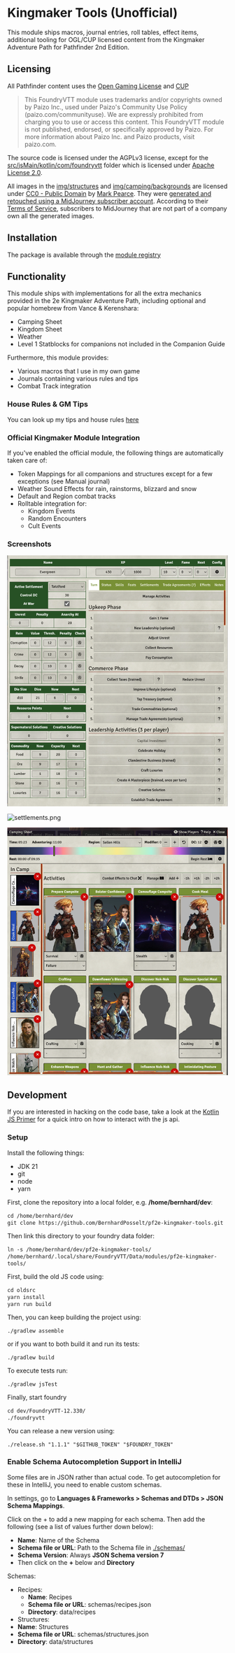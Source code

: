 # Kingmaker Tools (Unofficial)

This module ships macros, journal entries, roll tables, effect items, additional tooling for OGL/CUP licensed content
from the Kingmaker Adventure Path for Pathfinder 2nd Edition.

## Licensing

All Pathfinder content uses the [Open Gaming License](./OpenGameLicense.md) and [CUP](https://paizo.com/community/communityuse)

> This FoundryVTT module uses trademarks and/or copyrights owned by Paizo Inc., used under Paizo's Community Use
> Policy (paizo.com/communityuse). We are expressly prohibited from charging you to use or access this content. This
> FoundryVTT module is not published, endorsed, or specifically approved by Paizo. For more information about Paizo Inc.
> and Paizo products, visit paizo.com.

The source code is licensed under the AGPLv3 license, except for the [src/jsMain/kotlin/com/foundryvtt](./src/jsMain/kotlin/com/foundryvtt) folder which is licensed under [Apache License 2.0](./src/jsMain/kotlin/com/foundryvtt/LICENSE).

All images in the [img/structures](./img/structures) and [img/camping/backgrounds](./img/camping/backgrounds) are licensed under [CC0 - Public Domain](https://creativecommons.org/publicdomain/zero/1.0/) by [Mark Pearce](https://github.com/MarkPearce). They were [generated and retouched using a MidJourney subscriber account](https://github.com/BernhardPosselt/pf2e-kingmaker-tools/issues/76). According to their [Terms of Service](https://docs.midjourney.com/docs/terms-of-service), subscribers to MidJourney that are not part of a company own all the generated images.

## Installation

The package is available through the [module registry](https://foundryvtt.com/packages/pf2e-kingmaker-tools)


## Functionality

This module ships with implementations for all the extra mechanics provided in the 2e Kingmaker Adventure Path, including optional and popular homebrew from Vance & Kerenshara:

* Camping Sheet
* Kingdom Sheet
* Weather
* Level 1 Statblocks for companions not included in the Companion Guide

Furthermore, this module provides:

* Various macros that I use in my own game
* Journals containing various rules and tips
* Combat Track integration

### House Rules & GM Tips

You can look up my tips and house rules [here](./docs/house-rules.md)

### Official Kingmaker Module Integration

If you've enabled the official module, the following things are automatically taken care of:

* Token Mappings for all companions and structures except for a few exceptions (see Manual journal)
* Weather Sound Effects for rain, rainstorms, blizzard and snow
* Default and Region combat tracks
* Rolltable integration for:
    * Kingdom Events
    * Random Encounters
    * Cult Events

### Screenshots

![kingdom-sheet.png](./docs/images/kingdom-sheet.png)

![settlements.png](./docs/images/settlements.png)

![camping-sheet-1.png](./docs/images/camping-sheet-1.png)

## Development

If you are interested in hacking on the code base, take a look at the [Kotlin JS Primer](./docs/Kotlin%20JS%20Primer.md) for a quick intro on how to interact with the js api.

### Setup

Install the following things:

* JDK 21
* git
* node
* yarn

First, clone the repository into a local folder, e.g. **/home/bernhard/dev**:

    cd /home/bernhard/dev
    git clone https://github.com/BernhardPosselt/pf2e-kingmaker-tools.git 

Then link this directory to your foundry data folder:

    ln -s /home/bernhard/dev/pf2e-kingmaker-tools/ /home/bernhard/.local/share/FoundryVTT/Data/modules/pf2e-kingmaker-tools/

First, build the old JS code using:

    cd oldsrc
    yarn install
    yarn run build

Then, you can keep building the project using:

    ./gradlew assemble

or if you want to both build it and run its tests:

    ./gradlew build

To execute tests run:

    ./gradlew jsTest

Finally, start foundry

    cd dev/FoundryVTT-12.330/
    ./foundryvtt

You can release a new version using:

    ./release.sh "1.1.1" "$GITHUB_TOKEN" "$FOUNDRY_TOKEN"

### Enable Schema Autocompletion Support in IntelliJ

Some files are in JSON rather than actual code. To get autocompletion for these in IntelliJ, you need to enable custom schemas.

In settings, go to **Languages & Frameworks > Schemas and DTDs > JSON Schema Mappings**.

Click on the + to add a new mapping for each schema. Then add the following (see a list of values further down below):

* **Name**: Name of the Schema
* **Schema file or URL**: Path to the Schema file in [./schemas/](./schemas/)
* **Schema Version**: Always **JSON Schema version 7**
* Then click on the **+** below and **Directory** 
 
Schemas:

* Recipes:
  * **Name**: Recipes
  * **Schema file or URL**: schemas/recipes.json
  * **Directory**: data/recipes
* Structures:
* **Name**: Structures
* **Schema file or URL**: schemas/structures.json
* **Directory**: data/structures